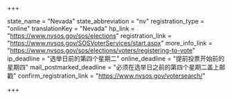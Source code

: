 +++

state_name = "Nevada"
state_abbreviation = "nv"
registration_type = "online"
translationKey = "Nevada"
hp_link = "https://www.nvsos.gov/sos/elections"
registration_link = "https://www.nvsos.gov/SOSVoterServices/start.aspx"
more_info_link = "https://www.nvsos.gov/sos/elections/voters/registering-to-vote"
ip_deadline = "选举日前的第四个星期二"
online_deadline = "提前投票开始前的星期四"
mail_postmarked_deadline = "必须在选举日之前的第四个星期二盖上邮戳"
confirm_registration_link = "https://www.nvsos.gov/votersearch/"

+++
